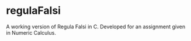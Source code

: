 # regulaFalsi

A working version of Regula Falsi in C.
Developed for an assignment given in Numeric Calculus.
